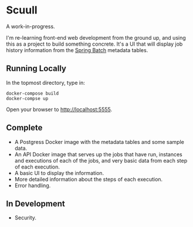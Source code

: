# Scuull

A work-in-progress.

I'm re-learning front-end web development from the ground up, and using this
as a project to build something concrete. It's a UI that will display job
history information from the 
[Spring Batch](https://spring.io/projects/spring-batch) metadata tables.

## Running Locally

In the topmost directory, type in:

    docker-compose build
    docker-compse up

Open your browser to [http://localhost:5555](http://localhost:5555).

## Complete

- A Postgress Docker image with the metadata tables and some sample data.
- An API Docker image that serves up the jobs that have run, instances and executions of each of the jobs,
and very basic data from each step of each execution.
- A basic UI to display the information.
- More detailed information about the steps of each execution.
- Error handling.

## In Development

- Security.



